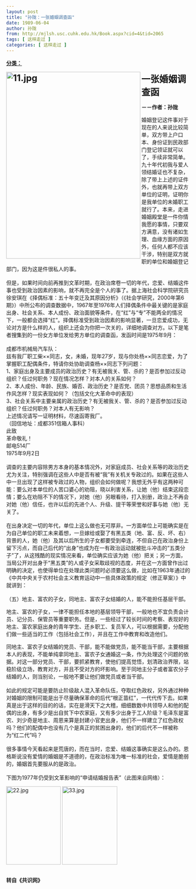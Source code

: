 ```yaml
---
layout: post
title: "孙陇：一张婚姻调查函"
date: 1989-06-04
author: 孙陇
from: http://mjlsh.usc.cuhk.edu.hk/Book.aspx?cid=4&tid=2065
tags: [ 这样走过 ]
categories: [ 这样走过 ]
---
```


<div style="margin: 15px 10px 10px 0px;">
 <div>
  <span id="ctl00_ContentPlaceHolder1_chapter1_SubjectLabel" style="font-weight:bold;text-decoration:underline;">
   分类：
  </span>
 </div>
 <p>
  <strong>
   <font size="5">
    <img align="left" alt="11.jpg" border="0" height="501" src="http://mjlsh.usc.cuhk.edu.hk/medias/contents/2065/11.jpg" width="360"/>
   </font>
  </strong>
 </p>
 <p>
  <strong>
   <font size="5">
   </font>
  </strong>
 </p>
 <p>
  <strong>
   <font size="5">
   </font>
  </strong>
 </p>
 <p>
  <strong>
   <font size="5">
   </font>
  </strong>
 </p>
 <p>
  <strong>
   <font size="5">
   </font>
  </strong>
 </p>
 <p>
  <strong>
   <font size="5">
   </font>
  </strong>
 </p>
 <p>
  <strong>
   <font size="5">
    一张婚姻调查函
   </font>
  </strong>
 </p>
 <p>
  <strong>
   －－作者：孙陇
  </strong>
 </p>
 <p>
  婚姻登记这件事对于现在的人来说比较简单，双方带上户口本、身份证到民政部门登记领证就可以了，手续非常简单。九十年代初我与爱人领结婚证也不复杂，除了带上上述的证件外，也就再带上双方单位的证明，证明你是我单位的未婚职工就行了。本来，走进婚姻殿堂是一件你情我愿的事情，只要双方满意，没有诸如生理、血缘方面的原因外，任何人都不应该干涉，特别是双方就职的单位和婚姻登记部门，因为这是件很私人的事。
  <br/>
  <br/>
  但是，如果时间向前再推到文革时期，在政治席卷一切的年代，恋爱、结婚这件事也受到政治因素的影响，就不再完全是个人的事了。据上海社会科学院研究员徐安琪在《择偶标准：五十年变迁及其原因分析》（《社会学研究，2000年第6期》）中所公布的调查数据中，1967年至1976年人们择偶条件中最关键的是家庭出身、社会关系、本人成份、政治面貌等条件，在“红”与“专”不能两全的情况下，一般都会选择“红”。择偶标准受到政治因素的影响显著，一旦恋爱成功，无论对方是什么样的人，组织上还会为你把一次关的，详细地调查对方。以下是笔者搜集到的一份女方单位发给男方单位的调查函，发函时间是1975年9月：
  <br/>
  <br/>
  成都市机械局汽车队：
  <br/>
  兹有我厂职工柴××同志，女，未婚，现年27岁，现与你处杨××同志恋爱，为了掌握职工配偶条件，特请你处协助调查杨××同志下列问题：
  <br/>
  1、家庭出身及主要成员的政治历史？有无被我关、管、杀的？是否参加过反动组织？任过何职务？现在情况怎样？对本人的关系如何？
  <br/>
  2、本人成份、年龄、民族、婚否、政治历史？是否党、团员？思想品质和生活作风怎样？现实表现如何？（包括文化大革命中的表现）
  <br/>
  3、社会关系中主要亲属的政治历史？有无被我关、管、杀的？是否参加过反动组织？任过何职务？对本人有无影响？
  <br/>
  上述情况请写一证明材料，尽速函寄我厂。
  <br/>
  （回信地址：成都351信箱人事科）
  <br/>
  此致
  <br/>
  革命敬礼！
  <br/>
  邮电514厂
  <br/>
  1975年9月2日
  <br/>
  <br/>
  调查的主要内容除男方本身的基本情况外，对家庭成员、社会关系等的政治历史尤为关注，特别强调在这些人中是否有被“我”有关机关专政过的。如果在这些人中一旦出现了这样被专政过的人物，组织会如何做呢？我想无外乎有这两种可能：要么对本单位的人苦口婆心的劝阻，晓以利害关系，让她（他）结束这段恋情；要么在劝阻不下的情况下，对她（他）另眼看待，打入别册，政治上不再会对她（他）信任，也许以后的先进个人、升级、提干等荣誉和好事与她（他）无关了。
  <br/>
  <br/>
  在出身决定一切的年代，单位上这么做也无可厚非。一方面单位上可能确实是在为自己单位的职工未来着想，一旦嫁给或娶了有黑五类（地、富、反、坏、右）背景的人，她（他）及其以后所生的子女都要受到牵连，不但自己在政治身份上留下污点，而自己后代的“出身”也成为在一有政治运动就被批斗冲击的“五类分子”了，从这残酷的现实情况来看，单位确实应该为她（他）把关；另一方面，当局公开对出身于“黑五类”的人或子女采取歧视的态度，并在这一方面曾作出过明确的决定，也使得单位在处理此类问题时必须要这么做，比如在1963年通过的《中共中央关于农村社会主义教育运动中一些具体政策的规定（修正草案）》中就讲到：
  <br/>
  <br/>
  （五）地主、富农的子女，同地主、富农子女结婚的人，能不能担任基层干部。
 </p>
 <p>
  地主、富农的子女，一律不能担任本地的基层领导干部，一般地也不宜负责会计员、记分员、保管员等重要职务。但是，一些经过了较长时间的考察、表现好的地主、富农家庭出身的青年学生、还乡职工、复员军人，可以根据需要，分配他们做一些适当的工作（包括社会工作），并且在工作中教育和改造他们。
 </p>
 <p>
  同地主、富农子女结婚的党员、干部，能不能做党员，能不能当干部，主要根据本人的表现，不能单纯拿同地主、富农子女通婚这一条，作为处理这个问题的依据。对这一部分党员、干部，要抓紧教育，使他们提高觉悟，划清政治界限，站稳阶级立场，教育对方，并且不受对方的坏影响。至于同地主分子或者富农分子结婚的人，则当别论，一般地不要让他们做党员或者当干部。
  <br/>
  <br/>
  如此的规定可能是要防止阶级敌人混入革命队伍，夺取红色政权，另外通过种种对婚姻的限制可能是出于尽量确保革命的后代“根正苗红”，一代代传下去。如果真是出于这样的目的的话，实在是滑天下之大稽，细细数数中共领导人和他的配偶的出身，有多少是出自贫下中农家庭，又有多少出身于工人阶级？毛泽东是富农、刘少奇是地主、周恩来算是封建小官吏出身，他们不一样建立了红色政权吗？他们的配偶中也没有几个是真正的贫困出身的，他们的后代不一样被称为“红二代”吗？
  <br/>
  <br/>
  很多事情今天看起来是荒唐的，而在当时，恋爱、结婚这事确实是这么办的。恩格斯说没有爱情的婚姻是不道德的，在政治标准为唯一标准的社会，爱情是脆弱的，婚姻首先要服从的是政治。
  <br/>
  <br/>
  下图为1977年仍受到文革影响的“申请结婚报告表”（此图来自网络）：
 </p>
 <p>
  <img align="top" alt="22.jpg" border="0" height="210" src="http://mjlsh.usc.cuhk.edu.hk/medias/contents/2065/22.jpg" width="146"/>
  <img align="top" alt="33.jpg" border="0" height="210" src="http://mjlsh.usc.cuhk.edu.hk/medias/contents/2065/33.jpg" width="148"/>
 </p>
 <p>
  <br/>
  <strong>
   转自《共识网》
  </strong>
 </p>
</div>

